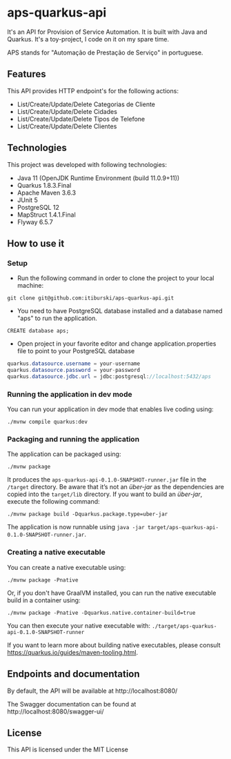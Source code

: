 # aps-quarkus-api

It's an API for Provision of Service Automation. It is built with Java and Quarkus. It's a toy-project, I code on it on my spare time.

APS stands for "Automação de Prestação de Serviço" in portuguese.


## Features

This API provides HTTP endpoint's for the following actions:

* List/Create/Update/Delete Categorias de Cliente
* List/Create/Update/Delete Cidades
* List/Create/Update/Delete Tipos de Telefone
* List/Create/Update/Delete Clientes

## Technologies

This project was developed with following technologies:

* Java 11 (OpenJDK Runtime Environment (build 11.0.9+11))
* Quarkus 1.8.3.Final
* Apache Maven 3.6.3
* JUnit 5
* PostgreSQL 12
* MapStruct 1.4.1.Final
* Flyway 6.5.7

## How to use it

### Setup

* Run the following command in order to clone the project to your local machine:
```shell script
git clone git@github.com:itiburski/aps-quarkus-api.git
```

* You need to have PostgreSQL database installed and a database named "aps" to run the application.
```shell script
CREATE database aps;
```

* Open project in your favorite editor and change application.properties file to point to your PostgreSQL database
```java
quarkus.datasource.username = your-username
quarkus.datasource.password = your-password
quarkus.datasource.jdbc.url = jdbc:postgresql://localhost:5432/aps
```

### Running the application in dev mode

You can run your application in dev mode that enables live coding using:
```shell script
./mvnw compile quarkus:dev
```

### Packaging and running the application

The application can be packaged using:
```shell script
./mvnw package
```
It produces the `aps-quarkus-api-0.1.0-SNAPSHOT-runner.jar` file in the `/target` directory.
Be aware that it’s not an _über-jar_ as the dependencies are copied into the `target/lib` directory.
If you want to build an _über-jar_, execute the following command:
```shell script
./mvnw package build -Dquarkus.package.type=uber-jar
```

The application is now runnable using `java -jar target/aps-quarkus-api-0.1.0-SNAPSHOT-runner.jar`.

### Creating a native executable

You can create a native executable using: 
```shell script
./mvnw package -Pnative
```

Or, if you don't have GraalVM installed, you can run the native executable build in a container using: 
```shell script
./mvnw package -Pnative -Dquarkus.native.container-build=true
```

You can then execute your native executable with: `./target/aps-quarkus-api-0.1.0-SNAPSHOT-runner`

If you want to learn more about building native executables, please consult https://quarkus.io/guides/maven-tooling.html.


## Endpoints and documentation

By default, the API will be available at http://localhost:8080/

The Swagger documentation can be found at http://localhost:8080/swagger-ui/


## License

This API is licensed under the MIT License 

